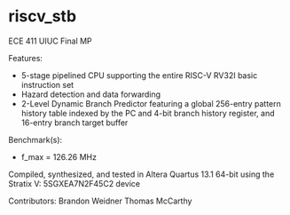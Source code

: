 # riscv_stb
ECE 411 UIUC Final MP

Features:
- 5-stage pipelined CPU supporting the entire RISC-V RV32I basic instruction set
- Hazard detection and data forwarding
- 2-Level Dynamic Branch Predictor featuring a global 256-entry pattern history table indexed by the PC and 4-bit branch history register, and 16-entry branch target buffer

Benchmark(s):
- f_max = 126.26 MHz

Compiled, synthesized, and tested in Altera Quartus 13.1 64-bit using the Stratix V: 5SGXEA7N2F45C2 device

Contributors:
Brandon Weidner
Thomas McCarthy
